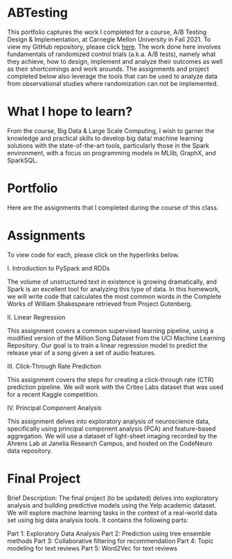 # ABTesting

This portfolio captures the work I completed for a course, A/B Testing Design & Implementation, at Carnegie Mellon University in Fall 2021. To view my GitHub repository, please click [here](https://github.com/mhmirza/ABTesting). The work done here involves fundamentals of randomized control trials (a.k.a. A/B tests), namely what they achieve, how to design, implement and analyze their outcomes as well as their shortcomings and work arounds. The assignments and project completed below also leverage the tools that can be used to analyze data from observational studies where randomization can not be implemented.

# What I hope to learn?

From the course, Big Data & Large Scale Computing, I wish to garner the knowledge and practical skills to develop big data/ machine learning solutions with the state-of-the-art tools, particularly those in the Spark environment, with a focus on programming models in MLlib, GraphX, and SparkSQL.

# Portfolio

Here are the assignments that I completed during the course of this class.

# Assignments

To view code for each, please click on the hyperlinks below.

I. Introduction to PySpark and RDDs

The volume of unstructured text in existence is growing dramatically, and Spark is an excellent tool for analyzing this type of data. In this homework, we will write code that calculates the most common words in the Complete Works of William Shakespeare retrieved from Project Gutenberg.

II. Linear Regression

This assignment covers a common supervised learning pipeline, using a modified version of the Million Song Dataset from the UCI Machine Learning Repository. Our goal is to train a linear regression model to predict the release year of a song given a set of audio features.

III. Click-Through Rate Prediction

This assignment covers the steps for creating a click-through rate (CTR) prediction pipeline. We will work with the Criteo Labs dataset that was used for a recent Kaggle competition.

IV. Principal Component Analysis

This assignment delves into exploratory analysis of neuroscience data, specifically using principal component analysis (PCA) and feature-based aggregation. We will use a dataset of light-sheet imaging recorded by the Ahrens Lab at Janelia Research Campus, and hosted on the CodeNeuro data repository.

# Final Project

Brief Description: The final project (to be updated) delves into exploratory analysis and building predictive models using the Yelp academic dataset. We will explore machine learning tasks in the context of a real-world data set using big data analysis tools. It contains the following parts:

Part 1: Exploratory Data Analysis
Part 2: Prediction using tree ensemble methods
Part 3: Collaborative filtering for recommendation
Part 4: Topic modeling for text reviews
Part 5: Word2Vec for text reviews
